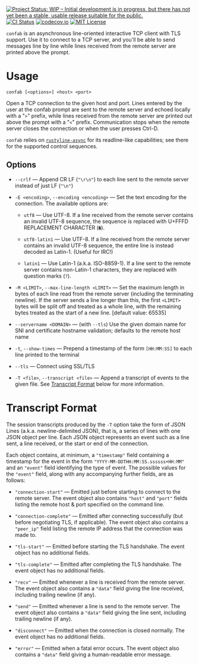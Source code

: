 [![Project Status: WIP – Initial development is in progress, but there has not yet been a stable, usable release suitable for the public.](https://www.repostatus.org/badges/latest/wip.svg)](https://www.repostatus.org/#wip)
[![CI Status](https://github.com/jwodder/confab/actions/workflows/test.yml/badge.svg)](https://github.com/jwodder/confab/actions/workflows/test.yml)
[![codecov.io](https://codecov.io/gh/jwodder/confab/branch/master/graph/badge.svg)](https://codecov.io/gh/jwodder/confab)
[![MIT License](https://img.shields.io/github/license/jwodder/confab.svg)](https://opensource.org/licenses/MIT)

`confab` is an asynchronous line-oriented interactive TCP client with TLS
support.  Use it to connect to a TCP server, and you'll be able to send
messages line by line while lines received from the remote server are printed
above the prompt.

Usage
=====

    confab [<options>] <host> <port>

Open a TCP connection to the given host and port.  Lines entered by the user at
the confab prompt are sent to the remote server and echoed locally with a "`>`"
prefix, while lines received from the remote server are printed out above the
prompt with a "`<`" prefix.  Communication stops when the remote server closes
the connection or when the user presses Ctrl-D.

`confab` relies on
[`rustyline-async`](https://github.com/zyansheep/rustyline-async) for its
readline-like capabilities; see there for the supported control sequences.

Options
-------

- `--crlf` — Append CR LF (`"\r\n"`) to each line sent to the remote server
  instead of just LF (`"\n"`)

- `-E <encoding>`, `--encoding <encoding>` — Set the text encoding for the
  connection.  The available options are:

    - `utf8` — Use UTF-8.  If a line received from the remote server contains
      an invalid UTF-8 sequence, the sequence is replaced with U+FFFD
      REPLACEMENT CHARACTER (`�`).

    - `utf8-latin1` — Use UTF-8.  If a line received from the remote server
      contains an invalid UTF-8 sequence, the entire line is instead decoded as
      Latin-1.  (Useful for IRC!)

    - `latin1` — Use Latin-1 (a.k.a. ISO-8859-1).  If a line sent to the remote
      server contains non-Latin-1 characters, they are replaced with question
      marks (`?`).

- `-M <LIMIT>`, `--max-line-length <LIMIT>` — Set the maximum length in bytes
  of each line read from the remote server (including the terminating newline).
  If the server sends a line longer than this, the first `<LIMIT>` bytes will
  be split off and treated as a whole line, with the remaining bytes treated as
  the start of a new line.  [default value: 65535]

- `--servername <DOMAIN>` — (with `--tls`) Use the given domain name for SNI
  and certificate hostname validation; defaults to the remote host name

- `-t`, `--show-times` — Prepend a timestamp of the form `[HH:MM:SS]` to each
  line printed to the terminal

- `--tls` — Connect using SSL/TLS

- `-T <file>`, `--transcript <file>` — Append a transcript of events to the
  given file.  See [Transcript Format](#transcript-format) below for more
  information.


Transcript Format
=================

The session transcripts produced by the `-T` option take the form of JSON Lines
(a.k.a. newline-delimited JSON), that is, a series of lines with one JSON
object per line.  Each JSON object represents an event such as a line sent, a
line received, or the start or end of the connection.

Each object contains, at minimum, a `"timestamp"` field containing a timestamp
for the event in the form `"YYYY-MM-DDTHH:MM:SS.ssssss+HH:MM"` and an `"event"`
field identifying the type of event.  The possible values for the `"event"`
field, along with any accompanying further fields, are as follows:

- `"connection-start"` — Emitted just before starting to connect to the remote
  server.  The event object also contains `"host"` and `"port"` fields listing
  the remote host & port specified on the command line.

- `"connection-complete"` — Emitted after connecting successfully (but before
  negotiating TLS, if applicable).  The event object also contains a
  `"peer_ip"` field listing the remote IP address that the connection was made
  to.

- `"tls-start"` — Emitted before starting the TLS handshake.  The event object
  has no additional fields.

- `"tls-complete"` — Emitted after completing the TLS handshake.  The event
  object has no additional fields.

- `"recv"` — Emitted whenever a line is received from the remote server.  The
  event object also contains a `"data"` field giving the line received,
  including trailing newline (if any).

- `"send"` — Emitted whenever a line is send to the remote server.  The event
  object also contains a `"data"` field giving the line sent, including
  trailing newline (if any).

- `"disconnect"` — Emitted when the connection is closed normally.  The event
  object has no additional fields.

- `"error"` — Emitted when a fatal error occurs.  The event object also
  contains a `"data"` field giving a human-readable error message.
